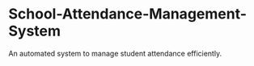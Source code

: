 # School-Attendance-Management-System
An automated system to manage student attendance efficiently.
